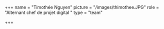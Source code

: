 +++
name = "Timothée Nguyen"
picture = "/images/thimothee.JPG"
role = "Alternant chef de projet digital "
type = "team"

+++
